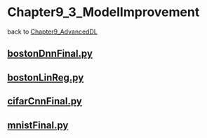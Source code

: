 # Chapter9_3_ModelImprovement
back to [Chapter9_AdvancedDL](../Chapter9_AdvancedDL.md) 

## [__bostonDnnFinal.py__](./bostonDnnFinal.py) 

## [__bostonLinReg.py__](./bostonLinReg.py) 

## [__cifarCnnFinal.py__](./cifarCnnFinal.py) 

## [__mnistFinal.py__](./mnistFinal.py) 
